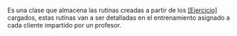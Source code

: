 Es una clase que almacena las rutinas creadas a partir de los [[Ejercicio]](s) cargados, estas rutinas van a ser detalladas en el entrenamiento asignado a cada cliente impartido por un profesor.